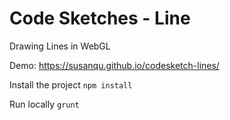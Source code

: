 # Code Sketches - Line
Drawing Lines in WebGL


Demo:
https://susanqu.github.io/codesketch-lines/


Install the project
```npm install```


Run locally
```grunt```

